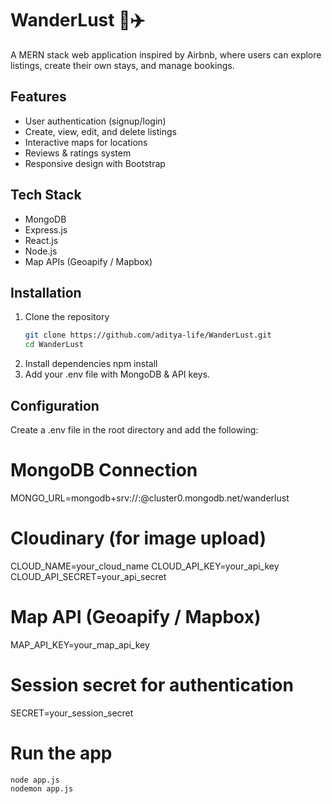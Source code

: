 # WanderLust 🏡✈️  
A MERN stack web application inspired by Airbnb, where users can explore listings, create their own stays, and manage bookings.  

## Features  
- User authentication (signup/login)  
- Create, view, edit, and delete listings  
- Interactive maps for locations  
- Reviews & ratings system  
- Responsive design with Bootstrap  

## Tech Stack  
- MongoDB  
- Express.js  
- React.js  
- Node.js  
- Map APIs (Geoapify / Mapbox)  

## Installation  

1. Clone the repository  
   ```bash
   git clone https://github.com/aditya-life/WanderLust.git
   cd WanderLust
2. Install dependencies
    npm install
3. Add your .env file with MongoDB & API keys.

## Configuration
Create a .env file in the root directory and add the following:

# MongoDB Connection
MONGO_URL=mongodb+srv://<username>:<password>@cluster0.mongodb.net/wanderlust

# Cloudinary (for image upload)
CLOUD_NAME=your_cloud_name
CLOUD_API_KEY=your_api_key
CLOUD_API_SECRET=your_api_secret

# Map API (Geoapify / Mapbox)
MAP_API_KEY=your_map_api_key

# Session secret for authentication
SECRET=your_session_secret

# Run the app
    node app.js
    nodemon app.js
